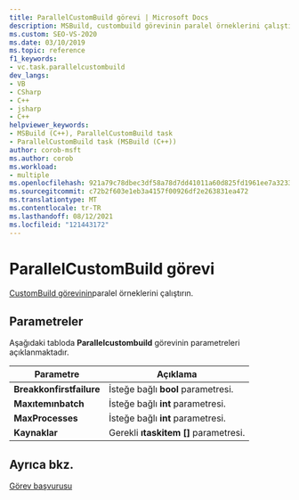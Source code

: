 ```yaml
---
title: ParallelCustomBuild görevi | Microsoft Docs
description: MSBuild, custombuild görevinin paralel örneklerini çalıştırmak için parallelcustombuild görevini nasıl kullandığını öğrenin.
ms.custom: SEO-VS-2020
ms.date: 03/10/2019
ms.topic: reference
f1_keywords:
- vc.task.parallelcustombuild
dev_langs:
- VB
- CSharp
- C++
- jsharp
- C++
helpviewer_keywords:
- MSBuild (C++), ParallelCustomBuild task
- ParallelCustomBuild task (MSBuild (C++))
author: corob-msft
ms.author: corob
ms.workload:
- multiple
ms.openlocfilehash: 921a79c78dbec3df58a78d7dd41011a60d825fd1961ee7a3233e28c5bafec122
ms.sourcegitcommit: c72b2f603e1eb3a4157f00926df2e263831ea472
ms.translationtype: MT
ms.contentlocale: tr-TR
ms.lasthandoff: 08/12/2021
ms.locfileid: "121443172"
---
```

# <a name="parallelcustombuild-task"></a>ParallelCustomBuild görevi

[CustomBuild görevinin](../msbuild/custombuild-task.md)paralel örneklerini çalıştırın.

## <a name="parameters"></a>Parametreler

Aşağıdaki tabloda **Parallelcustombuild** görevinin parametreleri açıklanmaktadır.

|Parametre|Açıklama|
|---------------|-----------------|
|**Breakkonfirstfailure**|İsteğe bağlı **bool** parametresi.|
|**Maxıtemınbatch**|İsteğe bağlı **int** parametresi.|
|**MaxProcesses**|İsteğe bağlı **int** parametresi.|
|**Kaynaklar**|Gerekli **ıtaskitem []** parametresi.|

## <a name="see-also"></a>Ayrıca bkz.

[Görev başvurusu](../msbuild/msbuild-task-reference.md)